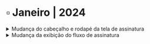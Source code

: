 # ▫️ Janeiro | 2024



<details>

<summary>Mudança do cabeçalho e rodapé da tela de assinatura</summary>

A visualização da tela de assinatura foi alterada. Agora, os nomes do responsável pelo envio e do documento são exibidos na parte superior da tela de assinatura. Também foi incluída na parte superior a navegação entre páginas e os botões de zoom e visualização do documento em tela cheia.

O botão de assinatura passou a ser exibido na parte inferior da tela, junto com as opções de ação (Registro de Assinaturas, Exibir Histórico, Recusar Assinatura, Concluir Mais Tarde e Baixar Arquivo).

Agora, o signatário não precisa mais marcar o termo de aceite de assinatura eletrônica. Ao assinar o documento o sistema registrará o aceite automaticamente.  &#x20;

Os detalhes dessas alterações estão na página [Assinatura de Documentos](../menu-superior/assinatura-de-documentos.md).

<img src="../.gitbook/assets/sign01.png" alt="" data-size="original">

</details>

<details>

<summary>Mudança da exibição do fluxo de assinatura</summary>

As etapas para a conclusão do processo de assinatura são exibidas uma a uma, dando a opção de o usuário navegar entre as etapas utilizando os botões “Voltar” e “Avançar”, mostrados na parte inferior da tela. &#x20;

As telas de escolha da representação visual e de inserção de dados e anexos do signatário passaram a ser exibidas durante o fluxo de assinatura, como etapas a serem cumpridas para avanço.

Não será preciso que o signatário clique em uma parte do documento para plotar sua assinatura. Assim que ele escolher a representação visual sua assinatura será inserida no local determinado pelo responsável pelo envio do documento.

A tela de escolha do certificado digital que será utilizado para assinatura também passou a ser exibida durante o fluxo, como uma etapa a ser cumprida para avanço. Caso o usuário tenha o certificado digital hospedado na ArqSign, será oferecida a ele a opção de autenticação na plataforma para utilizar o certificado que possui.

Além disso, a sugestão de login para acesso à plataforma ou para criação de uma conta teste grátis passou a ser exibida para o usuário no final do processo de assinatura do documento.

Os detalhes dessas alterações estão na página [Assinatura de Documentos](../menu-superior/assinatura-de-documentos.md).

<img src="../.gitbook/assets/sign06.png" alt="" data-size="original">

</details>
